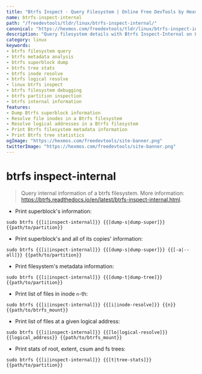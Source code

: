 ```yaml
---
title: "Btrfs Inspect - Query Filesystem | Online Free DevTools by Hexmos"
name: btrfs-inspect-internal
path: "/freedevtools/tldr/linux/btrfs-inspect-internal/"
canonical: "https://hexmos.com/freedevtools/tldr/linux/btrfs-inspect-internal/"
description: "Query filesystem details with Btrfs Inspect-Internal on Linux. Analyze metadata and troubleshoot your Btrfs file system. Free online tool, no registration required."
category: linux
keywords:
- btrfs filesystem query
- btrfs metadata analysis
- btrfs superblock dump
- btrfs tree stats
- btrfs inode resolve
- btrfs logical resolve
- linux btrfs inspect
- btrfs filesystem debugging
- btrfs partition inspection
- btrfs internal information
features:
- Dump Btrfs superblock information
- Resolve file inodes in a Btrfs filesystem
- Resolve logical addresses in a Btrfs filesystem
- Print Btrfs filesystem metadata information
- Print Btrfs tree statistics
ogImage: "https://hexmos.com/freedevtools/site-banner.png"
twitterImage: "https://hexmos.com/freedevtools/site-banner.png"
---
```


# btrfs inspect-internal

> Query internal information of a btrfs filesystem.
> More information: <https://btrfs.readthedocs.io/en/latest/btrfs-inspect-internal.html>.

- Print superblock's information:

`sudo btrfs {{[i|inspect-internal]}} {{[dump-s|dump-super]}} {{path/to/partition}}`

- Print superblock's and all of its copies' information:

`sudo btrfs {{[i|inspect-internal]}} {{[dump-s|dump-super]}} {{[-a|--all]}} {{path/to/partition}}`

- Print filesystem's metadata information:

`sudo btrfs {{[i|inspect-internal]}} {{[dump-t|dump-tree]}} {{path/to/partition}}`

- Print list of files in inode `n`-th:

`sudo btrfs {{[i|inspect-internal]}} {{[i|inode-resolve]}} {{n}} {{path/to/btrfs_mount}}`

- Print list of files at a given logical address:

`sudo btrfs {{[i|inspect-internal]}} {{[lo|logical-resolve]}} {{logical_address}} {{path/to/btrfs_mount}}`

- Print stats of root, extent, csum and fs trees:

`sudo btrfs {{[i|inspect-internal]}} {{[t|tree-stats]}} {{path/to/partition}}`
